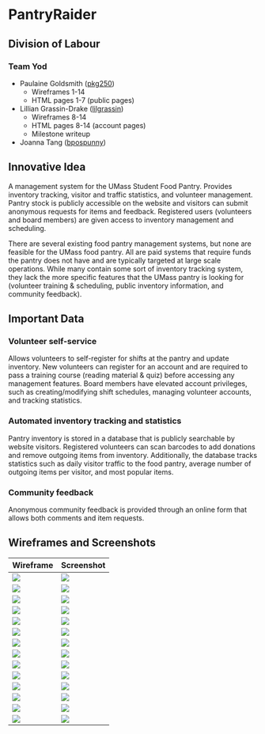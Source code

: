 # PantryRaider

## Division of Labour

### Team Yod
- Paulaine Goldsmith ([pkg250](http://github.com/pkg250))
    - Wireframes 1-14
    - HTML pages 1-7 (public pages)
- Lillian Grassin-Drake ([lilgrassin](http://github.com/lilgrassin))
    - Wireframes 8-14
    - HTML pages 8-14 (account pages)
    - Milestone writeup
- Joanna Tang ([bpospunny](http://github.com/bpospunny))

## Innovative Idea
A management system for the UMass Student Food Pantry. Provides inventory tracking, visitor and traffic statistics, and volunteer management. Pantry stock is publicly accessible on the website and visitors can submit anonymous requests for items and feedback. Registered users (volunteers and board members) are given access to inventory management and scheduling. 

There are several existing food pantry management systems, but none are feasible for the UMass food pantry. All are paid systems that require funds the pantry does not have and are typically targeted at large scale operations. While many contain some sort of inventory tracking system, they lack the more specific features that the UMass pantry is looking for (volunteer training & scheduling, public inventory information, and community feedback).

## Important Data

### Volunteer self-service
Allows volunteers to self-register for shifts at the pantry and update inventory. New volunteers can register for an account and are required to pass a training course (reading material & quiz) before accessing any management features. Board members have elevated account privileges, such as creating/modifying shift schedules, managing volunteer accounts, and tracking statistics.

### Automated inventory tracking and statistics
Pantry inventory is stored in a database that is publicly searchable by website visitors. Registered volunteers can scan barcodes to add donations and remove outgoing items from inventory. Additionally, the database tracks statistics such as daily visitor traffic to the food pantry, average number of outgoing items per visitor, and most popular items.

### Community feedback
Anonymous community feedback is provided through an online form that allows both comments and item requests.

## Wireframes and Screenshots
| Wireframe | Screenshot |
| ------------- | ------------- |
| ![](wireframes/home.png)  | ![](screenshots/home.png)  |
| ![](wireframes/inventory.png)  | ![](screenshots/inventory.png)  |
| ![](wireframes/contact.png) | ![](screenshots/contact.png) |
| ![](wireframes/registration.png) | ![](screenshots/register.png) |
| ![](wireframes/training.png) | ![](screenshots/training.png) |
| ![](wireframes/quiz.png) | ![](screenshots/quiz.png) |
| ![](wireframes/login.png) | ![](screenshots/login.png) |
| ![](wireframes/volunteer-dashboard.png) | ![](screenshots/dashboard-user.png) |
| ![](wireframes/admin-dashboard.png) | ![](screenshots/dashboard-admin.png) |
| ![](wireframes/schedule.png) | ![](screenshots/schedule.png) |
| ![](wireframes/update-inventory.png) | ![](screenshots/inventory-update.png) |
| ![](wireframes/messages.png) | ![](screenshots/inbox.png) |
| ![](wireframes/update-profile.png) | ![](screenshots/settings.png) |
| ![](wireframes/manage-volunteers.png) | ![](screenshots/admin.png) |
